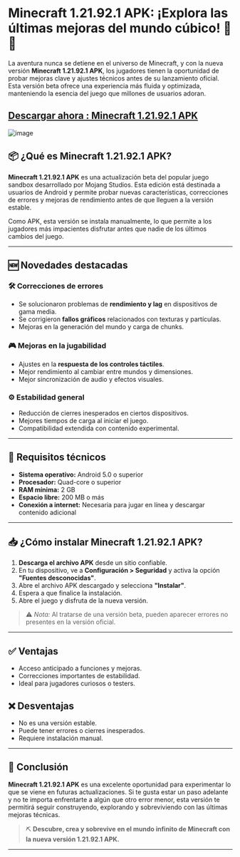 # Minecraft 1.21.92.1 APK: ¡Explora las últimas mejoras del mundo cúbico! 🧱✨

La aventura nunca se detiene en el universo de Minecraft, y con la nueva versión **Minecraft 1.21.92.1 APK**, los jugadores tienen la oportunidad de probar mejoras clave y ajustes técnicos antes de su lanzamiento oficial. Esta versión beta ofrece una experiencia más fluida y optimizada, manteniendo la esencia del juego que millones de usuarios adoran.

## [Descargar ahora : Minecraft 1.21.92.1 APK](https://tinyurl.com/3jdxdn52)

![image](https://github.com/user-attachments/assets/2f4ca3f6-97af-48b5-bbac-5e2b66c20e48)

## 📦 ¿Qué es Minecraft 1.21.92.1 APK?

**Minecraft 1.21.92.1 APK** es una actualización beta del popular juego sandbox desarrollado por Mojang Studios. Esta edición está destinada a usuarios de Android y permite probar nuevas características, correcciones de errores y mejoras de rendimiento antes de que lleguen a la versión estable.

Como APK, esta versión se instala manualmente, lo que permite a los jugadores más impacientes disfrutar antes que nadie de los últimos cambios del juego.

---

## 🆕 Novedades destacadas

### 🛠️ Correcciones de errores

- Se solucionaron problemas de **rendimiento y lag** en dispositivos de gama media.
- Se corrigieron **fallos gráficos** relacionados con texturas y partículas.
- Mejoras en la generación del mundo y carga de chunks.

### 🎮 Mejoras en la jugabilidad

- Ajustes en la **respuesta de los controles táctiles**.
- Mejor rendimiento al cambiar entre mundos y dimensiones.
- Mejor sincronización de audio y efectos visuales.

### ⚙️ Estabilidad general

- Reducción de cierres inesperados en ciertos dispositivos.
- Mejores tiempos de carga al iniciar el juego.
- Compatibilidad extendida con contenido experimental.

---

## 📱 Requisitos técnicos

- **Sistema operativo:** Android 5.0 o superior  
- **Procesador:** Quad-core o superior  
- **RAM mínima:** 2 GB  
- **Espacio libre:** 200 MB o más  
- **Conexión a internet:** Necesaria para jugar en línea y descargar contenido adicional

---

## 📥 ¿Cómo instalar Minecraft 1.21.92.1 APK?

1. **Descarga el archivo APK** desde un sitio confiable.
2. En tu dispositivo, ve a **Configuración > Seguridad** y activa la opción **"Fuentes desconocidas"**.
3. Abre el archivo APK descargado y selecciona **"Instalar"**.
4. Espera a que finalice la instalación.
5. Abre el juego y disfruta de la nueva versión.

> ⚠️ *Nota:* Al tratarse de una versión beta, pueden aparecer errores no presentes en la versión oficial.

---

## ✅ Ventajas

- Acceso anticipado a funciones y mejoras.
- Correcciones importantes de estabilidad.
- Ideal para jugadores curiosos o testers.

## ❌ Desventajas

- No es una versión estable.
- Puede tener errores o cierres inesperados.
- Requiere instalación manual.

---

## 🧠 Conclusión

**Minecraft 1.21.92.1 APK** es una excelente oportunidad para experimentar lo que se viene en futuras actualizaciones. Si te gusta estar un paso adelante y no te importa enfrentarte a algún que otro error menor, esta versión te permitirá seguir construyendo, explorando y sobreviviendo con las últimas mejoras técnicas.

> ⛏️ **Descubre, crea y sobrevive en el mundo infinito de Minecraft con la nueva versión 1.21.92.1 APK.**

---
